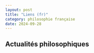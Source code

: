 ```yaml
---
layout: post
title: "Liens (fr)"
category: philosophie française
date: 2024-09-28
---
```

## Actualités philosophiques

